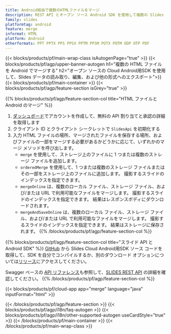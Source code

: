```yaml
---
title: Android経由で複数のHTMLファイルをマージ
description: REST API とオープン ソース Android SDK を使用して複数の Slides HTML ファイルをマージする
family: slides
platformtag: android
feature: merge
informat: HTML
platform: Android
otherformats: PPT PPTX PPS PPSX PPTM PPSM POTX POTM ODP OTP PDF
---
```


{{< blocks/products/pf/main-wrap-class isAutogenPage="true" >}}
{{< blocks/products/pf/agp/upper-banner-autogen h1="複数の HTML ファイルを Android でマージする" h2="オープン ソースの Cloud Android用SDK を使用して、Slides データの読み取り、編集、および他の形式へのエクスポート">}}
{{< blocks/products/pf/main-container >}}
{{< blocks/products/pf/agp/feature-section isGrey="true" >}}

{{% blocks/products/pf/agp/feature-section-col title="HTML ファイルと Android のマージ" %}}
1. <a href="https://dashboard.aspose.cloud/">ダッシュボード</a>でアカウントを作成して、無料の API 割り当てと承認の詳細を取得します
1. クライアント ID とクライアント シークレットで ```SlidesApi``` を初期化する
1. 入力 HTML ファイルの場所、マージされたファイルを保存する場所、およびファイルの一部をマージする必要があるかどうかに応じて、いずれかのマージ メソッドを呼び出します。
    - ```merge``` を使用して、ストレージ上のファイルに 1 つまたは複数のストレージ ファイルを追加します。
    - ```orderedMerge``` を使用して、1 つまたは複数のストレージ ファイルまたはその一部をストレージ上のファイルに追加します。 撮影するスライドのインデックスを指定できます。
    - ```mergeOnline``` は、複数のローカル ファイル、ストレージ ファイル、および/または URL で利用可能なファイルをマージします。 撮影するスライドのインデックスを指定できます。 結果はレスポンスボディにダウンロードされます。
    - ```mergeAndSaveOnline``` は、複数のローカル ファイル、ストレージ ファイル、および/または URL で利用可能なファイルをマージします。 撮影するスライドのインデックスを指定できます。 結果はストレージに保存されます。
{{% /blocks/products/pf/agp/feature-section-col %}}

{{% blocks/products/pf/agp/feature-section-col title="スライド API と Android SDK" %}}
[GitHub](https://github.com/aspose-slides-cloud/aspose-slides-cloud-android) から Slides Cloud Android用SDK ソース コードを取得して、SDK を自分でコンパイルするか、別のダウンロード オプションについては[リリース](https://releases.aspose.cloud/)にアクセスしてください。

Swagger ベースの [API リファレンス](https://apireference.aspose.cloud/slides/)も参照して、[SLIDES REST API](https://products.aspose.cloud/slides/curl/) の詳細を確認してください。
{{% /blocks/products/pf/agp/feature-section-col %}}

{{< blocks/products/pf/cloud-app app="merge" language="java" inputFormat="html" >}}

{{< /blocks/products/pf/agp/feature-section >}}
{{< blocks/products/pf/agp/i18n/faq-autogen >}}
{{< blocks/products/pf/agp/i18n/other-supported-autogen useCardStyle="true" >}}
{{< /blocks/products/pf/main-container >}}
{{< /blocks/products/pf/main-wrap-class >}}